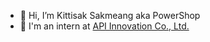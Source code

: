 - 👋 Hi, I’m Kittisak Sakmeang aka PowerShop
- 🏢 I'm an intern at [API Innovation Co., Ltd.](https://www.facebook.com/apiinnovation/?locale=th_TH)

<!---
PowerShop/PowerShop is a ✨ special ✨ repository because its `README.md` (this file) appears on your GitHub profile.
You can click the Preview link to take a look at your changes.
--->
